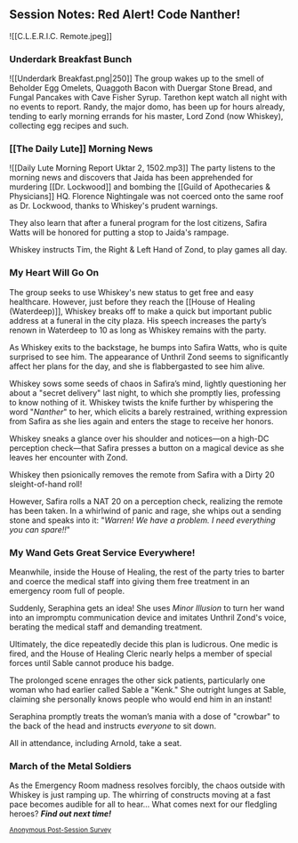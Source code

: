 ## Session Notes: Red Alert! Code Nanther!
![[C.L.E.R.I.C. Remote.jpeg]]

### Underdark Breakfast Bunch
![[Underdark Breakfast.png|250]]
The group wakes up to the smell of Beholder Egg Omelets, Quaggoth Bacon with Duergar Stone Bread, and Fungal Pancakes with Cave Fisher Syrup. Tarethon kept watch all night with no events to report. Randy, the major domo, has been up for hours already, tending to early morning errands for his master, Lord Zond (now Whiskey), collecting egg recipes and such.

### [[The Daily Lute]] Morning News
![[Daily Lute Morning Report Uktar 2, 1502.mp3]]
The party listens to the morning news and discovers that Jaida has been apprehended for murdering [[Dr. Lockwood]] and bombing the [[Guild of Apothecaries & Physicians]] HQ. Florence Nightingale was not coerced onto the same roof as Dr. Lockwood, thanks to Whiskey's prudent warnings.

They also learn that after a funeral program for the lost citizens, Safira Watts will be honored for putting a stop to Jaida's rampage.

Whiskey instructs Tim, the Right & Left Hand of Zond, to play games all day.

### My Heart Will Go On
The group seeks to use Whiskey's new status to get free and easy healthcare. However, just before they reach the [[House of Healing (Waterdeep)]], Whiskey breaks off to make a quick but important public address at a funeral in the city plaza. His speech increases the party’s renown in Waterdeep to 10 as long as Whiskey remains with the party.

As Whiskey exits to the backstage, he bumps into Safira Watts, who is quite surprised to see him. The appearance of Unthril Zond seems to significantly affect her plans for the day, and she is flabbergasted to see him alive.

Whiskey sows some seeds of chaos in Safira’s mind, lightly questioning her about a "secret delivery" last night, to which she promptly lies, professing to know nothing of it. Whiskey twists the knife further by whispering the word "*Nanther*" to her, which elicits a barely restrained, writhing expression from Safira as she lies again and enters the stage to receive her honors.

Whiskey sneaks a glance over his shoulder and notices—on a high-DC perception check—that Safira presses a button on a magical device as she leaves her encounter with Zond.

Whiskey then psionically removes the remote from Safira with a Dirty 20 sleight-of-hand roll!

However, Safira rolls a NAT 20 on a perception check, realizing the remote has been taken. In a whirlwind of panic and rage, she whips out a sending stone and speaks into it: "*Warren! We have a problem. I need everything you can spare!!*"

### My Wand Gets Great Service Everywhere!
Meanwhile, inside the House of Healing, the rest of the party tries to barter and coerce the medical staff into giving them free treatment in an emergency room full of people.

Suddenly, Seraphina gets an idea! She uses *Minor Illusion* to turn her wand into an impromptu communication device and imitates Unthril Zond's voice, berating the medical staff and demanding treatment.

Ultimately, the dice repeatedly decide this plan is ludicrous. One medic is fired, and the House of Healing Cleric nearly helps a member of special forces until Sable cannot produce his badge.

The prolonged scene enrages the other sick patients, particularly one woman who had earlier called Sable a "Kenk." She outright lunges at Sable, claiming she personally knows people who would end him in an instant!

Seraphina promptly treats the woman’s mania with a dose of "crowbar" to the back of the head and instructs *everyone* to sit down.

All in attendance, including Arnold, take a seat.

### March of the Metal Soldiers
As the Emergency Room madness resolves forcibly, the chaos outside with Whiskey is just ramping up. The whirring of constructs moving at a fast pace becomes audible for all to hear... What comes next for our fledgling heroes? ***Find out next time!***

<small>[Anonymous Post-Session Survey](https://forms.gle/xq2Ar1MBVmDFH5Y7A)</small>
